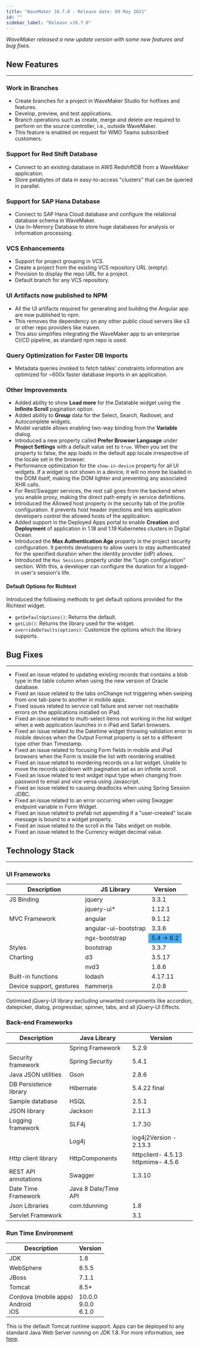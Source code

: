 ```yaml
---
title: "WaveMaker 10.7.0 - Release date: 09 May 2021"
id: ""
sidebar_label: "Release v10.7.0"
---
```

*WaveMaker released a new update version with some new features and bug fixes.*

## New Features

---

### Work in Branches

- Create branches for a project in WaveMaker Studio for hotfixes and features.
- Develop, preview, and test applications.
- Branch operations such as create, merge and delete are required to perform on the source controller, i.e., outside WaveMaker.
- This feature is enabled on request for WMO Teams subscribed customers.

### Support for Red Shift Database

- Connect to an existing database in AWS RedshiftDB from a WaveMaker application.
- Store petabytes of data in easy-to-access "clusters" that can be queried in parallel.

### Support for SAP Hana Database

- Connect to SAP Hana Cloud database and configure the relational database schema in WaveMaker.
- Use In-Memory Database to store huge databases for analysis or information processing.

### VCS Enhancements

- Support for project grouping in VCS.
- Create a project from the existing VCS repository URL (empty).
- Provision to display the repo URL for a project.
- Default branch for any VCS repository.

### UI Artifacts now published to NPM

- All the UI artifacts required for generating and building the Angular app are now published to npm.
- This removes the dependency on any other public cloud servers like s3 or other repo providers like maven.
- This also simplifies integrating the WaveMaker app to an enterprise CI/CD pipeline, as standard npm repo is used.

### Query Optimization for Faster DB Imports

- Metadata queries invoked to fetch tables' constraints information are optimized for ~600x faster database imports in an application.

### Other Improvements

- Added ability to show **Load more** for the Datatable widget using the **Infinite Scroll** pagination option.
- Added ability to **Group** data for the Select, Search, Radioset, and Autocomplete widgets.
- Model variable allows enabling two-way binding from the **Variable** dialog.
- Introduced a new property called **Prefer Browser Language** under **Project Settings** with a default value set to `true`. When you set the property to false, the app loads in the default app locale irrespective of the locale set in the browser.
- Performance optimization for the `show-in-device` property for all UI widgets. If a widget is not shown in a device, it will no more be loaded in the DOM itself, making the DOM lighter and preventing any associated XHR calls.
- For Rest/Swagger services, the rest call goes from the backend when you enable proxy, making the direct path empty in service definitions.
- Introduced the Allowed host property in the security tab of the profile configuration. It prevents host header injections and lets application developers control the allowed hosts of the application.
- Added support in the Deployed Apps portal to enable **Creation** and **Deployment** of application in 1.18 and 1.19 Kubernetes clusters in Digital Ocean.
- Introduced the **Max Authentication Age** property in the project security configuration. It permits developers to allow users to stay authenticated for the specified duration when the identity provider (idP) allows.
- Introduced the `Max Sessions` property under the "Login configuration" section. With this, a developer can configure the duration for a logged-in user's session's life.

#### Default Options for Richtext

Introduced the following methods to get default options provided for the Richtext widget.

- `getDefaultOptions()`: Returns the default.
- `getLib()`: Returns the library used for the widget.
- `overrideDefaults(options)`: Customize the options which the library supports.

## Bug Fixes

---

- Fixed an issue related to updating existing records that contains a blob type in the table column when using the new version of Oracle database.
- Fixed an issue related to the tabs onChange not triggering when swiping from one tab-pane to another in mobile apps.
- Fixed issues related to service call failure and server not reachable errors on the applications installed on iPad.
- Fixed an issue related to multi-select items not working in the list widget when a web application launches in n iPad and Safari browsers.
- Fixed an issue related to the Datetime widget throwing validation error in mobile devices when the Output Format property is set to a different type other than Timestamp.
- Fixed an issue related to focusing Form fields in mobile and iPad browsers when the Form is inside the list with reordering enabled.
- Fixed an issue related to reordering records on a list widget. Unable to move the records up/down with pagination set as an infinite scroll.
- Fixed an issue related to text widget input type when changing from password to email and vice versa using Javascript.
- Fixed an issue related to causing deadlocks when using Spring Session JDBC.
- Fixed an issue related to an error occurring when using Swagger endpoint variable in Form Widget.
- Fixed an issue related to prefab not appending if a "user-created" locale message is bound to a widget property.
- Fixed an issue related to the scroll in the Tabs widget on mobile.
- Fixed an issue related to the Currency widget decimal value.

## Technology Stack

---

### UI Frameworks

| Description | JS Library | Version |
| --- | --- | --- |
| JS Binding | jquery | 3.3.1 |
|  | jquery-ui* | 1.12.1 |
| MVC Framework | angular | 9.1.12 |
|  | angular-ui-bootstrap | 3.3.6 |
|  | ngx-bootstrap <td bgcolor="#44aaf4"> 5.4 -> 6.2 |
| Styles | bootstrap | 3.3.7 |
| Charting | d3 | 3.5.17 |
|  | nvd3 | 1.8.6 |
| Built-in functions | lodash | 4.17.11 |
| Device support, gestures | hammerjs | 2.0.8 |

Optimised jQuery-UI library excluding unwanted components like accordion, datepicker, dialog, progressbar, spinner, tabs, and all jQuery-UI Effects.

### Back-end Frameworks

| Description | Java Library | Version |
| --- | --- | --- |
|  | Spring Framework | 5.2.9|
| Security framework | Spring Security | 5.4.1 |
| Java JSON utilities | Gson | 2.8.6|
| DB Persistence library | Hibernate | 5.4.22 final|
| Sample database | HSQL | 2.5.1|
| JSON library | Jackson | 2.11.3|
| Logging framework | SLF4j | 1.7.30 |
|  | Log4j | log4j2Version - 2.13.3 |
| Http client library | HttpComponents | httpclient- 4.5.13 <br> httpmime- 4.5.6 |
| REST API annotations | Swagger | 1.3.10 |
| Date Time Framework | Java 8 Date/Time API |  |
| Json Libraries | com.tdunning |  1.8 |
| Servlet Framework |  | 3.1 |

### Run Time Environment

| Description | Version |
| --- | --- |
| JDK | 1.8 |
| WebSphere | 8.5.5 |
| JBoss | 7.1.1 |
| Tomcat | 8.5* |
| Cordova (mobile apps) <br> Android <br> iOS | 10.0.0 <br> 9.0.0  <br> 6.1.0 |

This is the default Tomcat runtime support. Apps can be deployed to any standard Java Web Server running on JDK 1.8. For more information, see [here](/learn/app-development/deployment/deployment-web-server).
